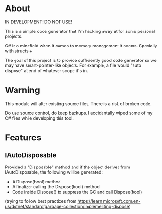 # About

IN DEVELOPMENT!  DO NOT USE!

This is a simple code generator that I'm hacking away at for some personal projects.

C# is a minefield when it comes to memory management it seems.  Specially with structs +

The goal of this project is to provide sufficiently good code generator so we may have
smart-pointer-like objects.  For example, a file would "auto dispose" at end of whatever
scope it's in.

# Warning

This module will alter existing source files.  There is a risk of broken code.

Do use source control, do keep backups.  I accidentally wiped some of my C#
files while developing this tool.


# Features
## IAutoDisposable

Provided a "Disposable" method and if the object derives from IAutoDisposable,
the following will be generated:
* A Dispose(bool) method
* A finalizer calling the Dispose(bool) method
* Code inside Dispose() to suppress the GC and call Dispose(bool)

(trying to follow best practices from https://learn.microsoft.com/en-us/dotnet/standard/garbage-collection/implementing-dispose)

